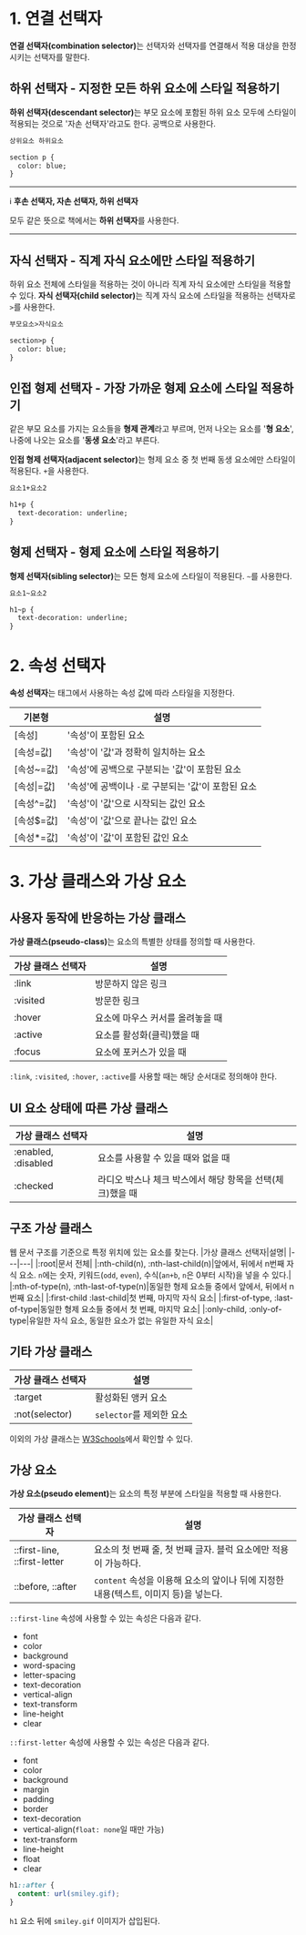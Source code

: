 # 1. 연결 선택자
<strong>연결 선택자(combination selector)</strong>는 선택자와 선택자를 연결해서 적용 대상을 한정시키는 선택자를 말한다.

## 하위 선택자 - 지정한 모든 하위 요소에 스타일 적용하기
<strong>하위 선택자(descendant selector)</strong>는 부모 요소에 포함된 하위 요소 모두에 스타일이 적용되는 것으로 '자손 선택자'라고도 한다. 공백으로 사용한다.
```html
상위요소 하위요소
```
```html
section p {
  color: blue;
}
```
---
:information_source: **후손 선택자, 자손 선택자, 하위 선택자**

모두 같은 뜻으로 책에서는 **하위 선택자**를 사용한다.

---

## 자식 선택자 - 직계 자식 요소에만 스타일 적용하기
하위 요소 전체에 스타일을 적용하는 것이 아니라 직계 자식 요소에만 스타일을 적용할 수 있다. <strong>자식 선택자(child selector)</strong>는 직계 자식 요소에 스타일을 적용하는 선택자로 `>`를 사용한다.
```html
부모요소>자식요소
```
```html
section>p {
  color: blue;
}
```

## 인접 형제 선택자 - 가장 가까운 형제 요소에 스타일 적용하기
같은 부모 요소를 가지는 요소들을 **형제 관계**라고 부르며, 먼저 나오는 요소를 '**형 요소**', 나중에 나오는 요소를 '**동생 요소**'라고 부른다.

<strong>인접 형제 선택자(adjacent selector)</strong>는 형제 요소 중 첫 번째 동생 요소에만 스타일이 적용된다. `+`을 사용한다.
```html
요소1+요소2
```
```html
h1+p {
  text-decoration: underline;
}
```

## 형제 선택자 - 형제 요소에 스타일 적용하기
<strong>형제 선택자(sibling selector)</strong>는 모든 형제 요소에 스타일이 적용된다. `~`를 사용한다.
```html
요소1~요소2
```
```html
h1~p {
  text-decoration: underline;
}
```

# 2. 속성 선택자
**속성 선택자**는 태그에서 사용하는 속성 값에 따라 스타일을 지정한다.

|기본형|설명|
|---|---|
|[속성]|'속성'이 포함된 요소|
|[속성=값]|'속성'이 '값'과 정확히 일치하는 요소|
|[속성~=값]|'속성'에 공백으로 구분되는 '값'이 포함된 요소|
|[속성\|=값]|'속성'에 공백이나 `-`로 구분되는 '값'이 포함된 요소|
|[속성^=값]|'속성'이 '값'으로 시작되는 값인 요소|
|[속성$=값]|'속성'이 '값'으로 끝나는 값인 요소|
|[속성*=값]|'속성'이 '값'이 포함된 값인 요소|

# 3. 가상 클래스와 가상 요소
## 사용자 동작에 반응하는 가상 클래스
<strong>가상 클래스(pseudo-class)</strong>는 요소의 특별한 상태를 정의할 때 사용한다.

|가상 클래스 선택자|설명|
|---|---|
|:link|방문하지 않은 링크|
|:visited|방문한 링크|
|:hover|요소에 마우스 커서를 올려놓을 때|
|:active|요소를 활성화(클릭)했을 때|
|:focus|요소에 포커스가 있을 때|

`:link`, `:visited`, `:hover`, `:active`를 사용할 때는 해당 순서대로 정의해야 한다.

## UI 요소 상태에 따른 가상 클래스
|가상 클래스 선택자|설명|
|---|---|
|:enabled, :disabled|요소를 사용할 수 있을 때와 없을 때|
|:checked|라디오 박스나 체크 박스에서 해당 항목을 선택(체크)했을 때|

## 구조 가상 클래스
웹 문서 구조를 기준으로 특정 위치에 있는 요소를 찾는다.
|가상 클래스 선택자|설명|
|---|---|
|:root|문서 전체|
|:nth-child(n), :nth-last-child(n)|앞에서, 뒤에서 n번째 자식 요소. `n`에는 숫자, 키워드(`odd`, `even`), 수식(`an+b`, `n`은 0부터 시작)을 넣을 수 있다.|
|:nth-of-type(n), :nth-last-of-type(n)|동일한 형제 요소들 중에서 앞에서, 뒤에서 n번째 요소|
|:first-child :last-child|첫 번째, 마지막 자식 요소|
|:first-of-type, :last-of-type|동일한 형제 요소들 중에서 첫 번째, 마지막 요소|
|:only-child, :only-of-type|유일한 자식 요소, 동일한 요소가 없는 유일한 자식 요소|

## 기타 가상 클래스
|가상 클래스 선택자|설명|
|---|---|
|:target|활성화된 앵커 요소|
|:not(selector)|`selector`를 제외한 요소|

이외의 가상 클래스는 [W3Schools](https://www.w3schools.com/css/css_pseudo_classes.asp)에서 확인할 수 있다.

## 가상 요소
<strong>가상 요소(pseudo element)</strong>는 요소의 특정 부분에 스타일을 적용할 때 사용한다.

|가상 클래스 선택자|설명|
|---|---|
|::first-line, ::first-letter|요소의 첫 번째 줄, 첫 번째 글자. 블럭 요소에만 적용이 가능하다.|
|::before, ::after|`content` 속성을 이용해 요소의 앞이나 뒤에 지정한 내용(텍스트, 이미지 등)을 넣는다.|

`::first-line` 속성에 사용할 수 있는 속성은 다음과 같다.
-   font
-   color
-   background
-   word-spacing
-   letter-spacing
-   text-decoration
-   vertical-align
-   text-transform
-   line-height
-   clear

`::first-letter` 속성에 사용할 수 있는 속성은 다음과 같다.
-   font
-   color
-   background
-   margin
-   padding
-   border
-   text-decoration
-   vertical-align(`float: none`일 때만 가능)
-   text-transform
-   line-height
-   float
-   clear

```css
h1::after {
  content: url(smiley.gif);
}
```
`h1` 요소 뒤에 `smiley.gif` 이미지가 삽입된다.
